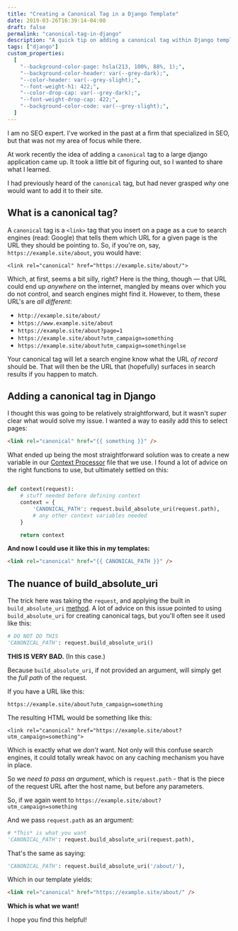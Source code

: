 ```yaml
---
title: "Creating a Canonical Tag in a Django Template"
date: 2019-03-26T16:39:14-04:00
draft: false
permalink: "canonical-tag-in-django"
description: "A quick tip on adding a canonical tag within Django templates, and why."
tags: ["django"]
custom_properties:
  [
    "--background-color-page: hsla(213, 100%, 88%, 1);",
    "--background-color-header: var(--grey-dark);",
    "--color-header: var(--grey-slight);",
    "--font-weight-h1: 422;",
    "--color-drop-cap: var(--grey-dark);",
    "--font-weight-drop-cap: 422;",
    "--background-color-code: var(--grey-slight);",
  ]
---
```


I am no SEO expert. I've worked in the past at a firm that specialized in SEO, but that was not my area of focus while there.

At work recently the idea of adding a `canonical` tag to a large django application came up. It took a little bit of figuring out, so I wanted to share what I learned.

I had previously heard of the `canonical` tag, but had never grasped _why_ one would want to add it to their site.

## What is a canonical tag?

A `canonical` tag is a `<link>` tag that you insert on a page as a cue to search engines (read: Google) that tells them which URL for a given page is the URL they should be pointing to. So, if you're on, say, `https://example.site/about`, you would have:

`<link rel="canonical" href="https://example.site/about/">`

Which, at first, seems a bit silly, right? Here is the thing, though — that URL could end up _anywhere_ on the internet, mangled by means over which you do not control, and search engines might find it. However, to them, these URL's are _all different_:

- `http://example.site/about/`
- `https://www.example.site/about`
- `https://example.site/about?page=1`
- `https://example.site/about?utm_campaign=something`
- `https://example.site/about?utm_campaign=somethingelse`

Your canonical tag will let a search engine know what the URL _of record_ should be. That will then be the URL that (hopefully) surfaces in search results if you happen to match.

## Adding a canonical tag in Django

I thought this was going to be relatively straightforward, but it wasn't _super_ clear what would solve my issue. I wanted a way to easily add this to select pages:

```html
<link rel="canonical" href="{{ something }}" />
```

What ended up being the most straightforward solution was to create a new variable in our [Context Processor](https://docs.djangoproject.com/en/2.1/ref/templates/api/#writing-your-own-context-processors) file that we use. I found a lot of advice on the right functions to use, but ultimately settled on this:

```python

def context(request):
    # stuff needed before defining context
    context = {
        'CANONICAL_PATH': request.build_absolute_uri(request.path),
        # any other context variables needed
    }

    return context
```

**And now I could use it like this in my templates:**

```html
<link rel="canonical" href="{{ CANONICAL_PATH }}" />
```

## The nuance of build_absolute_uri

The trick here was taking the `request`, and applying the built in `build_absolute_uri` [method](https://docs.djangoproject.com/en/2.1/ref/request-response/#django.http.HttpRequest.build_absolute_uri). A lot of advice on this issue pointed to using `build_absolute_uri` for creating canonical tags, but you'll often see it used like this:

```python
# DO NOT DO THIS
'CANONICAL_PATH': request.build_absolute_uri()
```

**THIS IS VERY BAD.** (In this case.)

Because `build_absolute_uri`, if not provided an argument, will simply get the _full path_ of the request.

If you have a URL like this:

`https://example.site/about?utm_campaign=something`

The resulting HTML would be something like this:

`<link rel="canonical" href="https://example.site/about?utm_campaign=something">`

Which is exactly what we _don’t_ want. Not only will this confuse search engines, it could totally wreak havoc on any caching mechanism you have in place.

So we _need to pass an argument_, which is `request.path` - that is the piece of the request URL after the host name, but before any parameters.

So, if we again went to `https://example.site/about?utm_campaign=something`

And we pass `request.path` as an argument:

```python
# *This* is what you want
'CANONICAL_PATH': request.build_absolute_uri(request.path),
```

That's the same as saying:

```python
'CANONICAL_PATH': request.build_absolute_uri('/about/'),
```

Which in our template yields:

```html
<link rel="canonical" href="https://example.site/about/" />
```

**Which is what we want!**

I hope you find this helpful!
